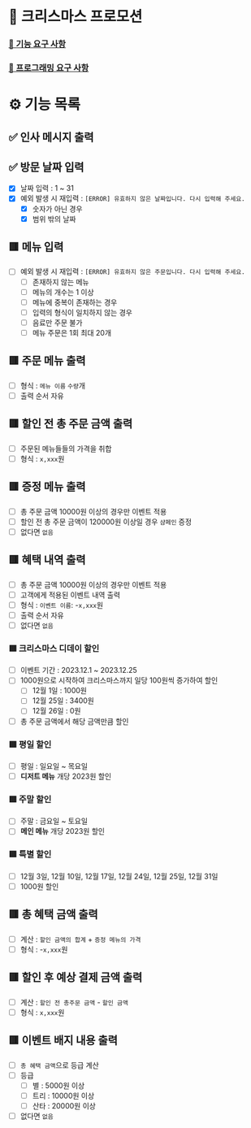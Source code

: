 # 🎄 크리스마스 프로모션

### [🚀 기능 요구 사항](https://github.com/woowacourse-precourse/java-christmas-6#-%EA%B8%B0%EB%8A%A5-%EC%9A%94%EA%B5%AC-%EC%82%AC%ED%95%AD)

### [🎯 프로그래밍 요구 사항](https://github.com/woowacourse-precourse/java-christmas-6#-%ED%94%84%EB%A1%9C%EA%B7%B8%EB%9E%98%EB%B0%8D-%EC%9A%94%EA%B5%AC-%EC%82%AC%ED%95%AD)

# ⚙️ 기능 목록

## ✅ 인사 메시지 출력

## ✅ 방문 날짜 입력
- [x] 날짜 입력 : 1 ~ 31
- [x] 예외 발생 시 재입력 : `[ERROR] 유효하지 않은 날짜입니다. 다시 입력해 주세요.`
  - [x] 숫자가 아닌 경우
  - [x] 범위 밖의 날짜

## 🟥 메뉴 입력
- [ ] 예외 발생 시 재입력 : `[ERROR] 유효하지 않은 주문입니다. 다시 입력해 주세요.`
  - [ ] 존재하지 않는 메뉴
  - [ ] 메뉴의 개수는 1 이상
  - [ ] 메뉴에 중복이 존재하는 경우
  - [ ] 입력의 형식이 일치하지 않는 경우
  - [ ] 음료만 주문 불가
  - [ ] 메뉴 주문은 1회 최대 20개

## 🟥 주문 메뉴 출력
- [ ] 형식 : `메뉴 이름` `수량`개
- [ ] 출력 순서 자유

## 🟥 할인 전 총 주문 금액 출력
- [ ] 주문된 메뉴들들의 가격을 취합
- [ ] 형식 : `x,xxx`원

## 🟥 증정 메뉴 출력
- [ ] 총 주문 금액 10000원 이상의 경우만 이벤트 적용
- [ ] 할인 전 총 주문 금액이 120000원 이상일 경우 `샴페인` 증정
- [ ] 없다면 `없음`

## 🟥 혜택 내역 출력
- [ ] 총 주문 금액 10000원 이상의 경우만 이벤트 적용
- [ ] 고객에게 적용된 이벤트 내역 출력
- [ ] 형식 : `이벤트 이름`: -`x,xxx`원
- [ ] 출력 순서 자유
- [ ] 없다면 `없음`

### 🟥 크리스마스 디데이 할인
- [ ] 이벤트 기간 : 2023.12.1 ~ 2023.12.25
- [ ] 1000원으로 시작하여 크리스마스까지 일당 100원씩 증가하여 할인
  - [ ] 12월 1일 : 1000원
  - [ ] 12월 25일 : 3400원
  - [ ] 12월 26일 : 0원
- [ ] 총 주문 금액에서 해당 금액만큼 할인

### 🟥 평일 할인
- [ ] 평일 : 일요일 ~ 목요일
- [ ] **디저트 메뉴** 개당 2023원 할인

### 🟥 주말 할인
- [ ] 주말 : 금요일 ~ 토요일
- [ ] **메인 메뉴** 개당 2023원 할인

### 🟥 특별 할인
- [ ] 12월 3일, 12월 10일, 12월 17일, 12월 24일, 12월 25일, 12월 31일
- [ ] 1000원 할인

## 🟥 총 혜택 금액 출력
- [ ] 계산 : `할인 금액의 합계` + `증정 메뉴의 가격`
- [ ] 형식 : -`x,xxx`원

## 🟥 할인 후 예상 결제 금액 출력
- [ ] 계산 : `할인 전 총주문 금액` - `할인 금액`
- [ ] 형식 : `x,xxx`원

## 🟥 이벤트 배지 내용 출력
- [ ] `총 혜택 금액`으로 등급 계산
- [ ] 등급
  - [ ] 별 : 5000원 이상
  - [ ] 트리 : 10000원 이상
  - [ ] 산타 : 20000원 이상
- [ ] 없다면 `없음`
